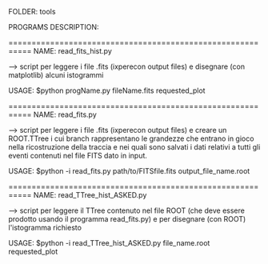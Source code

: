 FOLDER: tools


PROGRAMS DESCRIPTION:

===========================================================
NAME: read_fits_hist.py

--> script per leggere i file .fits (ixperecon output files)
    e disegnare (con matplotlib) alcuni istogrammi

USAGE: $python progName.py fileName.fits requested_plot


===========================================================
NAME: read_fits.py

--> script per leggere i file .fits (ixperecon output files)
    e creare un ROOT.TTree i cui branch rappresentano le
    grandezze che entrano in gioco nella ricostruzione della
    traccia e nei quali sono salvati i dati relativi a tutti
    gli eventi contenuti nel file FITS dato in input.

USAGE: $python -i read_fits.py path/to/FITSfile.fits output_file_name.root


===========================================================
NAME: read_TTree_hist_ASKED.py

--> script per leggere il TTree contenuto nel file ROOT (che
    deve essere prodotto usando il programma read_fits.py)
    e per disegnare (con ROOT) l'istogramma richiesto

USAGE: $python -i read_TTree_hist_ASKED.py file_name.root requested_plot



